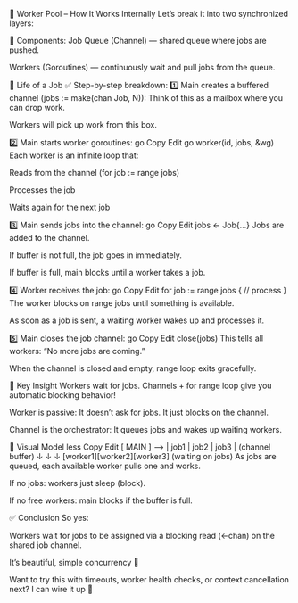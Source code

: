 🔄 Worker Pool – How It Works Internally
Let’s break it into two synchronized layers:

🧱 Components:
Job Queue (Channel) — shared queue where jobs are pushed.

Workers (Goroutines) — continuously wait and pull jobs from the queue.

🔁 Life of a Job
✅ Step-by-step breakdown:
1️⃣ Main creates a buffered channel (jobs := make(chan Job, N)):
Think of this as a mailbox where you can drop work.

Workers will pick up work from this box.

2️⃣ Main starts worker goroutines:
go
Copy
Edit
go worker(id, jobs, &wg)
Each worker is an infinite loop that:

Reads from the channel (for job := range jobs)

Processes the job

Waits again for the next job

3️⃣ Main sends jobs into the channel:
go
Copy
Edit
jobs <- Job{...}
Jobs are added to the channel.

If buffer is not full, the job goes in immediately.

If buffer is full, main blocks until a worker takes a job.

4️⃣ Worker receives the job:
go
Copy
Edit
for job := range jobs {
// process
}
The worker blocks on range jobs until something is available.

As soon as a job is sent, a waiting worker wakes up and processes it.

5️⃣ Main closes the job channel:
go
Copy
Edit
close(jobs)
This tells all workers: “No more jobs are coming.”

When the channel is closed and empty, range loop exits gracefully.

🧠 Key Insight
Workers wait for jobs.
Channels + for range loop give you automatic blocking behavior!

Worker is passive: It doesn’t ask for jobs. It just blocks on the channel.

Channel is the orchestrator: It queues jobs and wakes up waiting workers.

🔧 Visual Model
less
Copy
Edit
[ MAIN ] --> | job1 | job2 | job3 |   (channel buffer)
↓      ↓      ↓
[worker1][worker2][worker3]  (waiting on jobs)
As jobs are queued, each available worker pulls one and works.

If no jobs: workers just sleep (block).

If no free workers: main blocks if the buffer is full.

✅ Conclusion
So yes:

Workers wait for jobs to be assigned via a blocking read (<-chan) on the shared job channel.

It’s beautiful, simple concurrency 🍰

Want to try this with timeouts, worker health checks, or context cancellation next? I can wire it up 🔨